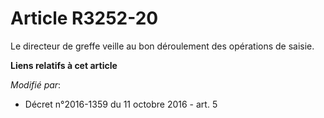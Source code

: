 # Article R3252-20

Le  directeur de greffe veille au bon déroulement des opérations de saisie.

**Liens relatifs à cet article**

_Modifié par_:

  - Décret n°2016-1359 du 11 octobre 2016 - art. 5
